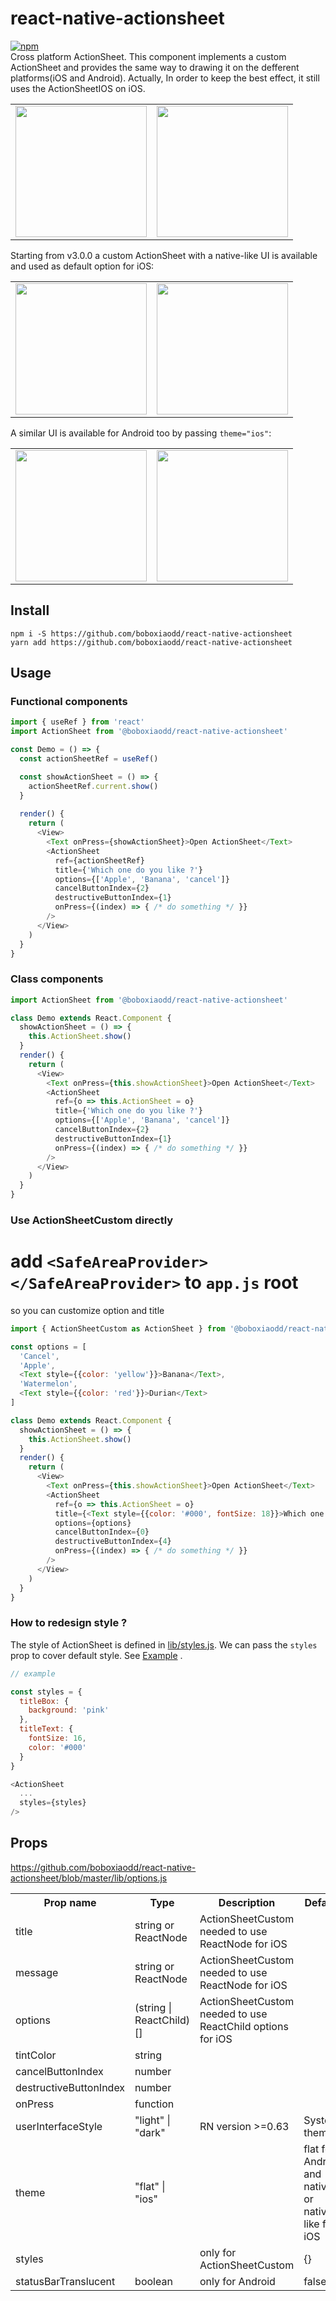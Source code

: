 # react-native-actionsheet
[![npm](https://img.shields.io/npm/v/@alessiocancian/react-native-actionsheet)](https://www.npmjs.com/package/@alessiocancian/react-native-actionsheet)\
Cross platform ActionSheet. This component implements a custom ActionSheet  and provides the same way to drawing it on the defferent platforms(iOS and Android). Actually, In order to keep the best effect, it still uses the ActionSheetIOS on iOS.

<table>
  <tbody>
    <tr>
      <td align="center" valign="top">
        <img width="210" src="./docs/ios-custom.png">
      </td>
      <td align="center" valign="top">
        <img width="210" src="./docs/ios-native.png">
      </td>
    </tr>
  </tbody>
</table>


Starting from v3.0.0 a custom ActionSheet with a native-like UI is available and used as default option for iOS:
<table>
  <tbody>
    <tr>
      <td align="center" valign="top">
        <img width="210" src="https://user-images.githubusercontent.com/18497523/124150424-d98de400-da91-11eb-94fb-2282624bf75f.png">
      </td>
      <td align="center" valign="top">
        <img width="210" src="https://user-images.githubusercontent.com/18497523/124150414-d72b8a00-da91-11eb-8be2-ff2d9ef2064a.png">
      </td>
    </tr>
  </tbody>
</table>

A similar UI is available for Android too by passing `theme="ios"`:
<table>
  <tbody>
    <tr>
      <td align="center" valign="top">
        <img width="210" src="https://user-images.githubusercontent.com/18497523/124151227-9bdd8b00-da92-11eb-832b-18387354911e.jpeg">
      </td>
      <td align="center" valign="top">
        <img width="210" src="https://user-images.githubusercontent.com/18497523/124151223-9a13c780-da92-11eb-9d6c-b462517ebafc.jpeg">
      </td>
    </tr>
  </tbody>
</table>



## Install

```
npm i -S https://github.com/boboxiaodd/react-native-actionsheet
yarn add https://github.com/boboxiaodd/react-native-actionsheet
```

## Usage


### Functional components

```js
import { useRef } from 'react'
import ActionSheet from '@boboxiaodd/react-native-actionsheet'

const Demo = () => {
  const actionSheetRef = useRef()

  const showActionSheet = () => {
    actionSheetRef.current.show()
  }
  
  render() {
    return (
      <View>
        <Text onPress={showActionSheet}>Open ActionSheet</Text>
        <ActionSheet
          ref={actionSheetRef}
          title={'Which one do you like ?'}
          options={['Apple', 'Banana', 'cancel']}
          cancelButtonIndex={2}
          destructiveButtonIndex={1}
          onPress={(index) => { /* do something */ }}
        />
      </View>
    )
  }
}
```

### Class components

```js
import ActionSheet from '@boboxiaodd/react-native-actionsheet'

class Demo extends React.Component {
  showActionSheet = () => {
    this.ActionSheet.show()
  }
  render() {
    return (
      <View>
        <Text onPress={this.showActionSheet}>Open ActionSheet</Text>
        <ActionSheet
          ref={o => this.ActionSheet = o}
          title={'Which one do you like ?'}
          options={['Apple', 'Banana', 'cancel']}
          cancelButtonIndex={2}
          destructiveButtonIndex={1}
          onPress={(index) => { /* do something */ }}
        />
      </View>
    )
  }
}
```


### Use ActionSheetCustom directly

# add `<SafeAreaProvider></SafeAreaProvider>` to `app.js` root

so you can customize option and title

```js
import { ActionSheetCustom as ActionSheet } from '@boboxiaodd/react-native-actionsheet'

const options = [
  'Cancel', 
  'Apple', 
  <Text style={{color: 'yellow'}}>Banana</Text>,
  'Watermelon', 
  <Text style={{color: 'red'}}>Durian</Text>
]

class Demo extends React.Component {
  showActionSheet = () => {
    this.ActionSheet.show()
  }
  render() {
    return (
      <View>
        <Text onPress={this.showActionSheet}>Open ActionSheet</Text>
        <ActionSheet
          ref={o => this.ActionSheet = o}
          title={<Text style={{color: '#000', fontSize: 18}}>Which one do you like?</Text>}
          options={options}
          cancelButtonIndex={0}
          destructiveButtonIndex={4}
          onPress={(index) => { /* do something */ }}
        />
      </View>
    )
  }
}
```

### How to redesign style ?

The style of ActionSheet is defined in [lib/styles.js](https://github.com/alessiocancian/react-native-actionsheet/blob/master/lib/styles.js). We can pass the `styles` prop to cover default style. See [Example](https://github.com/alessiocancian/react-native-actionsheet/blob/master/example/app/ExampleB.js#L48) .

```javascript
// example

const styles = {
  titleBox: {
    background: 'pink'
  },
  titleText: {
    fontSize: 16,
    color: '#000'
  }
}

<ActionSheet
  ...
  styles={styles}
/>
```

## Props

https://github.com/boboxiaodd/react-native-actionsheet/blob/master/lib/options.js

<table>
    <tr>
        <th>Prop name</th>
        <th>Type</th>
        <th>Description</th>
        <th>Default</th>
    </tr>
    <tr>
        <td>title</td>
        <td>string or ReactNode</td>
        <td>ActionSheetCustom needed to use ReactNode for iOS</td>
        <td></td>
    </tr>
    <tr>
        <td>message</td>
        <td>string or ReactNode</td>
        <td>ActionSheetCustom needed to use ReactNode for iOS</td>
        <td></td>
    </tr>
    <tr>
        <td>options</td>
        <td>(string | ReactChild)[]</td>
        <td>ActionSheetCustom needed to use ReactChild options for iOS</td>
        <td></td>
    </tr>
    <tr>
        <td>tintColor</td>
        <td>string</td>
        <td></td>
        <td></td>
    </tr>
    <tr>
        <td>cancelButtonIndex</td>
        <td>number</td>
        <td></td>
        <td></td>
    </tr>
    <tr>
        <td>destructiveButtonIndex</td>
        <td>number</td>
        <td></td>
        <td></td>
    </tr>
    <tr>
        <td>onPress</td>
        <td>function</td>
        <td></td>
        <td></td>
    </tr>
    <tr>
        <td>userInterfaceStyle</td>
        <td>"light" | "dark"</td>
        <td>RN version >=0.63</td>
        <td>System theme</td>
    </tr>
    <tr>
        <td>theme</td>
        <td>"flat" | "ios"</td>
        <td></td>
        <td>flat for Android and native or native-like for iOS</td>
    </tr>
    <tr>
        <td>styles</td>
        <td></td>
        <td>only for ActionSheetCustom</td>
        <td>{}</td>
    </tr>
        <tr>
        <td>statusBarTranslucent</td>
        <td>boolean</td>
        <td>only for Android</td>
        <td>false</td>
    </tr>
</table>
